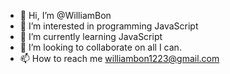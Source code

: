 - 👋 Hi, I’m @WilliamBon
- 👀 I’m interested in programming JavaScript
- 🌱 I’m currently learning JavaScript
- 💞️ I’m looking to collaborate on all I can.
- 📫 How to reach me williambon1223@gmail.com

<!---
WilliamBon/WilliamBon is a ✨ special ✨ repository because its `README.md` (this file) appears on your GitHub profile.
You can click the Preview link to take a look at your changes.
--->
